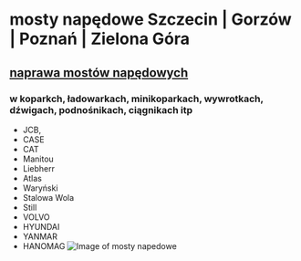 # mosty napędowe Szczecin | Gorzów | Poznań | Zielona Góra
## [naprawa mostów napędowych](http://metalserw.pl/naprawa-mostow-napedowych.html) 
### w koparkch, ładowarkach, minikoparkach, wywrotkach, dźwigach, podnośnikach, ciągnikach itp
- JCB,
- CASE
- CAT
- Manitou
- Liebherr
- Atlas
- Waryński
- Stalowa Wola
- Still
- VOLVO
- HYUNDAI
- YANMAR
- HANOMAG
![Image of mosty napedowe](http://metalserw.pl/img/subpage/naprawy_mostow_napedowych.jpg)
